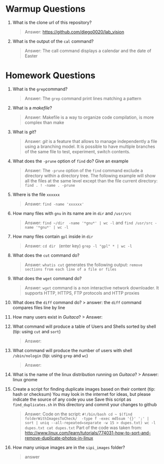 # Warmup Questions

1.  What is the clone url of this repository?
    >   Answer: https://github.com/diego0020/lab_vision

2.  What is the output of the ``cal`` command?

    >   Answer: The call command displays a calendar and the date of Easter


# Homework Questions

1.  What is the ``grep``command?
    >   Answer: The ``grep`` command print lines matching a pattern

2.  What is a *makefile*?
    >   Answer: Makefile is a way to organize code compilation, is more complex than make

3.  What is *git*?
    >   Answer: *git* is a feature that allows to manage independently a file using a branching model. It is possible to have multiple branches of the same file to test, experiment, switch contents.

4.  What does the ``-prune`` option of ``find`` do? Give an example
    >   Answer: The ``-prune`` option of the ``find`` command exclude a directory within a directory tree. The following example will show all the files at the same level except than the file current directory: ``find . ! -name . -prune``

5.  Where is the file ``xxxxxx``
    >   Answer: ``find -name 'xxxxxx'``

6.  How many files with ``gnu`` in its name are in ``dir`` and ``/usr/src``
    >   Answer: ``find ~/dir  -name '*gnu*' | wc -l`` and ``find /usr/src -name '*gnu*' | wc -l``

7.  How many files contain ``gpl`` inside in ``dir``
    >   Answer: ``cd dir `` (enter key) ``grep -l "gpl" * | wc -l``

8.  What does the ``cut`` command do?
    >   Answer: ``whatis cut`` generates the following output: ``remove sections from each line of a file or files``

9.  What does the ``wget`` command do?
    >   Answer: ``wget`` command is a non interactive network downloader. It supports HTTP, HTTPS, FTP protocols and HTTP proxies

10.  What does the ``diff`` command do?
    >   answer: the ``diff`` command compares files line by line

11.  How many users exist in *Guitaca*?
    >   Answer: 

12. What command will produce a table of Users and Shells sorted by shell (tip: using ``cut`` and ``sort``)
    >   Answer:

13. What command will produce the number of users with shell ``/sbin/nologin`` (tip: using ``grep`` and ``wc``)
    >   Answer:

14.  What is the name of the linux distribution running on *Guitaca*?
    >   Answer: linux gnome

15. Create a script for finding duplicate images based on their content (tip: hash or checksum)
    You may look in the internet for ideas, but please indicate the source of any code you use
    Save this script as ``find_duplicates.sh`` in this directory and commit your changes to github
	> Answer: Code on the script: 
	``#!/bin/bash
	cd ~
	$(find folderWithImagesToCheck/  -type f -exec md5sum '{}' ';' | sort | uniq --all-repeated=separate -w 15 > dupes.txt)
	wc -l dupes.txt
	cat dupes.txt``
	Part of the code was taken from: http://www.linux.com/learn/tutorials/774031-how-to-sort-and-remove-duplicate-photos-in-linux
16. How many unique images are in the ``sipi_images`` folder?
    >   answer
    
